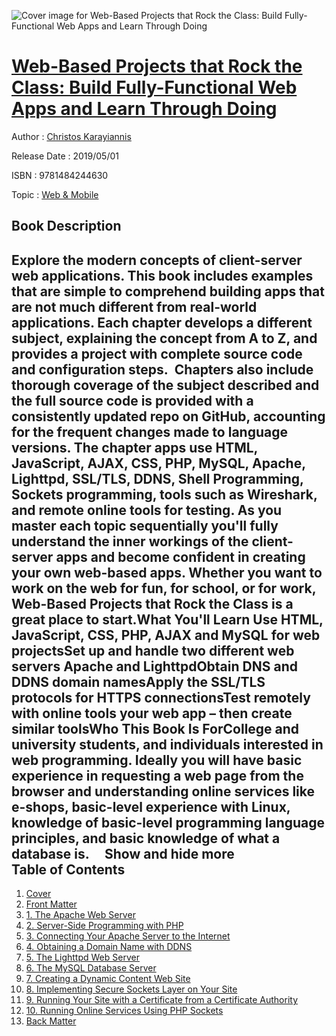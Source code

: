 ![Cover image for Web-Based Projects that Rock the Class: Build Fully-Functional Web Apps and Learn Through Doing](https://imgdetail.ebookreading.net/cover/cover/20200215/EB9781484244630.jpg)

[Web-Based Projects that Rock the Class: Build Fully-Functional Web Apps and Learn Through Doing](https://ebookreading.net/view/book/Web-Based+Projects+that+Rock+the+Class%3A+Build+Fully-Functional+Web+Apps+and+Learn+Through+Doing-EB9781484244630_1.html "Web-Based Projects that Rock the Class: Build Fully-Functional Web Apps and Learn Through Doing")
====================================================================================================================

Author : [Christos Karayiannis](https://ebookreading.net/search/author/Christos+Karayiannis)

Release Date : 2019/05/01

ISBN : 9781484244630

Topic : [Web & Mobile](https://ebookreading.net/search/category/web-mobile)

Book Description
-----------------

 Explore the modern concepts of client-server web applications. This book includes examples that are simple to comprehend building apps that are not much different from real-world applications. Each chapter develops a different subject, explaining the concept from A to Z, and provides a project with complete source code and configuration steps. 
Chapters also include thorough coverage of the subject described and the full source code is provided with a consistently updated repo on GitHub, accounting for the frequent changes made to language versions. The chapter apps use HTML, JavaScript, AJAX, CSS, PHP, MySQL, Apache, Lighttpd, SSL/TLS, DDNS, Shell Programming, Sockets programming, tools such as Wireshark, and remote online tools for testing. 
  As you master each topic sequentially you'll fully understand the inner workings of the client-server apps and become confident in creating your own web-based apps. Whether you want to work on the web for fun, for school, or for work, Web-Based Projects that Rock the Class is a great place to start.What You'll Learn
Use HTML, JavaScript, CSS, PHP, AJAX and MySQL for web projectsSet up and handle two different web servers Apache and LighttpdObtain DNS and DDNS domain namesApply the SSL/TLS protocols for HTTPS connectionsTest remotely with online tools your web app – then create similar toolsWho This Book Is ForCollege and university students, and individuals interested in web programming. Ideally you will have basic experience in requesting a web page from the browser and understanding online services like e-shops, basic-level experience with Linux, knowledge of basic-level programming language principles, and basic knowledge of what a database is.
     
           Show and hide more                
Table of Contents
-----------------

1. [Cover](https://ebookreading.net/view/book/Web-Based+Projects+that+Rock+the+Class%3A+Build+Fully-Functional+Web+Apps+and+Learn+Through+Doing-EB9781484244630_1.html)
1. [Front Matter](https://ebookreading.net/view/book/Web-Based+Projects+that+Rock+the+Class%3A+Build+Fully-Functional+Web+Apps+and+Learn+Through+Doing-EB9781484244630_2.html)
1. [1. The Apache Web Server](https://ebookreading.net/view/book/Web-Based+Projects+that+Rock+the+Class%3A+Build+Fully-Functional+Web+Apps+and+Learn+Through+Doing-EB9781484244630_3.html)
1. [2. Server-Side Programming with PHP](https://ebookreading.net/view/book/Web-Based+Projects+that+Rock+the+Class%3A+Build+Fully-Functional+Web+Apps+and+Learn+Through+Doing-EB9781484244630_4.html)
1. [3. Connecting Your Apache Server to the Internet](https://ebookreading.net/view/book/Web-Based+Projects+that+Rock+the+Class%3A+Build+Fully-Functional+Web+Apps+and+Learn+Through+Doing-EB9781484244630_5.html)
1. [4. Obtaining a Domain Name with DDNS](https://ebookreading.net/view/book/Web-Based+Projects+that+Rock+the+Class%3A+Build+Fully-Functional+Web+Apps+and+Learn+Through+Doing-EB9781484244630_6.html)
1. [5. The Lighttpd Web Server](https://ebookreading.net/view/book/Web-Based+Projects+that+Rock+the+Class%3A+Build+Fully-Functional+Web+Apps+and+Learn+Through+Doing-EB9781484244630_7.html)
1. [6. The MySQL Database Server](https://ebookreading.net/view/book/Web-Based+Projects+that+Rock+the+Class%3A+Build+Fully-Functional+Web+Apps+and+Learn+Through+Doing-EB9781484244630_8.html)
1. [7. Creating a Dynamic Content Web Site](https://ebookreading.net/view/book/Web-Based+Projects+that+Rock+the+Class%3A+Build+Fully-Functional+Web+Apps+and+Learn+Through+Doing-EB9781484244630_9.html)
1. [8. Implementing Secure Sockets Layer on Your Site](https://ebookreading.net/view/book/Web-Based+Projects+that+Rock+the+Class%3A+Build+Fully-Functional+Web+Apps+and+Learn+Through+Doing-EB9781484244630_10.html)
1. [9. Running Your Site with a Certificate from a Certificate Authority](https://ebookreading.net/view/book/Web-Based+Projects+that+Rock+the+Class%3A+Build+Fully-Functional+Web+Apps+and+Learn+Through+Doing-EB9781484244630_11.html)
1. [10. Running Online Services Using PHP Sockets](https://ebookreading.net/view/book/Web-Based+Projects+that+Rock+the+Class%3A+Build+Fully-Functional+Web+Apps+and+Learn+Through+Doing-EB9781484244630_12.html)
1. [Back Matter](https://ebookreading.net/view/book/Web-Based+Projects+that+Rock+the+Class%3A+Build+Fully-Functional+Web+Apps+and+Learn+Through+Doing-EB9781484244630_13.html)
